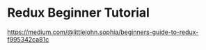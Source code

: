 # Redux Beginner Tutorial

https://medium.com/@littlejohn.sophia/beginners-guide-to-redux-f995342ca81c
